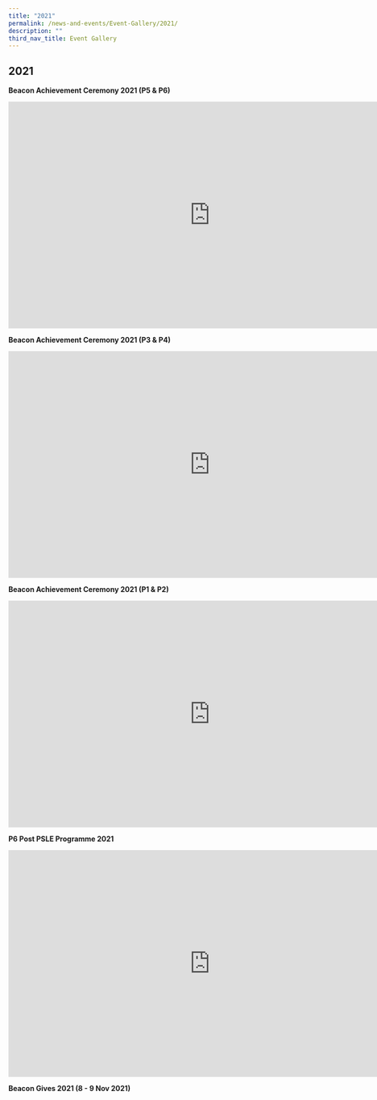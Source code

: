 ```yaml
---
title: "2021"
permalink: /news-and-events/Event-Gallery/2021/
description: ""
third_nav_title: Event Gallery
---
```

## 2021

**Beacon Achievement Ceremony 2021 (P5 &amp; P6)**
<iframe src="https://docs.google.com/presentation/d/e/2PACX-1vRR32qsCcmRgzyNSApG9WaA2_CifpIDR2cFcB55VJblnHhIQXmZqqNkkSoxzO8f6qRh8imjobTavhbR/embed?start=false&amp;loop=false&amp;delayms=3000" frameborder="0" width="800" height="450" allowfullscreen="true"></iframe>

**Beacon Achievement Ceremony 2021 (P3 &amp; P4)**
<iframe src="https://docs.google.com/presentation/d/e/2PACX-1vSAhgUIbwDTTxrnglCwK2QzRskYL54BnUkazZxG1gAJ4IDaoJKXbFAStCxbQa_LUHH1vINFU-f7CpZ9/embed?start=false&amp;loop=false&amp;delayms=3000" frameborder="0" width="800" height="450" allowfullscreen="true"></iframe>

**Beacon Achievement Ceremony 2021 (P1 &amp; P2)**
<iframe allowfullscreen="true" height="450" width="800" frameborder="0" src="https://docs.google.com/presentation/d/e/2PACX-1vTrYX8G7hDccyn93hbbfkN_gAJeul9lPyS0l4cgGUSD4y_o_EHYGmVKXaRC_8caXLJmxIRdEDc1X-iy/embed?start=false&amp;loop=false&amp;delayms=3000"></iframe>

**P6 Post PSLE Programme 2021**
<iframe allowfullscreen="true" height="450" width="800" frameborder="0" src="https://docs.google.com/presentation/d/e/2PACX-1vT_r4BXv5fz-SiBtu7-N5rkGbKL2RNDbtjPbh6b-KpZM7D-l_q8c8lrvUPRArRSh9jBczZ6q7VgvG6v/embed?start=false&amp;loop=false&amp;delayms=3000"></iframe>

**Beacon Gives 2021 (8 - 9 Nov 2021)**
